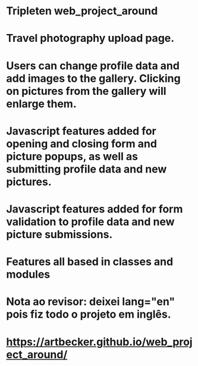 # Tripleten web_project_around

# Travel photography upload page.

# Users can change profile data and add images to the gallery. Clicking on pictures from the gallery will enlarge them.

# Javascript features added for opening and closing form and picture popups, as well as submitting profile data and new pictures.

# Javascript features added for form validation to profile data and new picture submissions.

# Features all based in classes and modules

# Nota ao revisor: deixei lang="en" pois fiz todo o projeto em inglês.

# https://artbecker.github.io/web_project_around/
